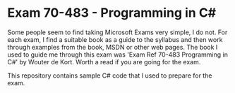 # Exam 70-483 - Programming in C#

Some people seem to find taking Microsoft Exams very simple, I do not. For each exam, I find a suitable book as a guide to the syllabus and then work through examples from the book, MSDN or other web pages. The book I used to guide me through this exam was 'Exam Ref 70-483 Programming in C#' by Wouter de Kort. Worth a read if you are going for the exam.

This repository contains sample C# code that I used to prepare for the exam.
